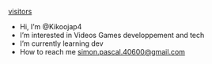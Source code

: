[visitors](https://vbr.wocr.tk/badge?page_id=Kikoojap4.Kikoojap4&color=00cf00)

-  Hi, I’m @Kikoojap4
-  I’m interested in Videos Games developpement and tech
-  I’m currently learning dev
-  How to reach me simon.pascal.40600@gmail.com

<!---
Kikoojap4/Kikoojap4 is a ✨ special ✨ repository because its `README.md` (this file) appears on your GitHub profile.
You can click the Preview link to take a look at your changes.
--->
